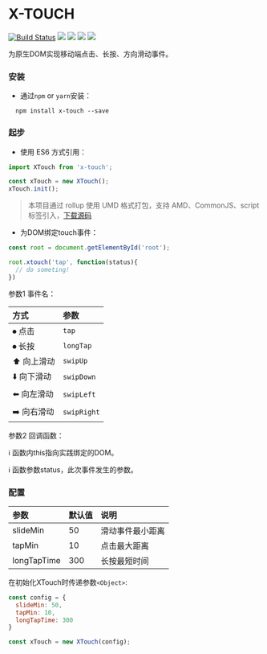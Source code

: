 # X-TOUCH
[![Build Status](https://travis-ci.org/codexu/x-touch.svg?branch=master)](https://travis-ci.org/codexu/x-touch)
[![](https://img.shields.io/npm/v/x-touch.svg)](https://www.npmjs.com/package/x-touch)
[![](https://img.shields.io/github/size/codexu/x-touch/dist/x-touch.min.js.svg)](https://github.com/codexu/x-touch/tree/master/dist)
[![](https://img.shields.io/npm/dm/x-touch.svg)](https://www.npmjs.com/package/x-touch)
[![](https://img.shields.io/github/license/codexu/x-touch.svg)](https://github.com/codexu/x-touch/blob/master/LICENSE)

为原生DOM实现移动端点击、长按、方向滑动事件。

### 安装

- 通过`npm` or `yarn`安装：

```
  npm install x-touch --save
```

### 起步

- 使用 ES6 方式引用：

``` javascript
import XTouch from 'x-touch';

const xTouch = new XTouch();
xTouch.init();
```

> 本项目通过 rollup 使用 UMD 格式打包，支持 AMD、CommonJS、script 标签引入，[下载源码](https://github.com/codexu/x-touch/tree/master/dist)

- 为DOM绑定touch事件：

``` javascript
const root = document.getElementById('root');

root.xtouch('tap', function(status){
  // do someting!
})

```

参数1 事件名：

| 方式 | 参数 |
| :- | :- |
| ⏺ 点击 | `tap` |
| ⏺ 长按 | `longTap` |
| ⬆️ 向上滑动 | `swipUp` |
| ⬇️ 向下滑动 | `swipDown` |
| ⬅️ 向左滑动 | `swipLeft` |
| ➡️ 向右滑动 | `swipRight` |

参数2 回调函数：

ℹ️ 函数内this指向实践绑定的DOM。

ℹ️ 函数参数status，此次事件发生的参数。

### 配置

| 参数 | 默认值 | 说明 |
| :- | :- | :- |
| slideMin | 50 | 滑动事件最小距离 |
| tapMin | 10 | 点击最大距离 |
| longTapTime | 300 | 长按最短时间 |

在初始化XTouch时传递参数`<Object>`:

``` javascript
const config = {
  slideMin: 50,
  tapMin: 10,
  longTapTime: 300
}

const xTouch = new XTouch(config);
```
